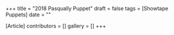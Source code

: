 +++
title = "2018 Pasqually Puppet"
draft = false
tags = [Showtape Puppets]
date = ""

[Article]
contributors = []
gallery = []
+++